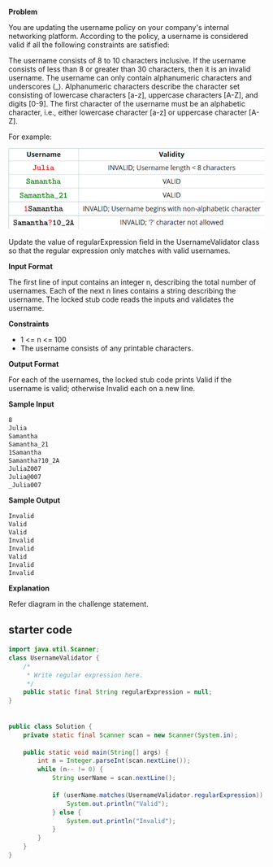 **Problem** 

You are updating the username policy on your company's internal networking platform. According to the policy, a username is considered valid if all the following constraints are satisfied:

The username consists of 8 to 10 characters inclusive. If the username consists of less than 8 or greater than 30 characters, then it is an invalid username.
The username can only contain alphanumeric characters and underscores (_). Alphanumeric characters describe the character set consisting of lowercase characters [a-z], uppercase characters [A-Z], and digits [0-9].
The first character of the username must be an alphabetic character, i.e., either lowercase character [a-z] or uppercase character [A-Z].

For example:

![ex.png](ex.png)

Update the value of regularExpression field in the UsernameValidator class so that the regular expression only matches with valid usernames.

**Input Format**

The first line of input contains an integer n, describing the total number of usernames. Each of the next n lines contains a string describing the username. The locked stub code reads the inputs and validates the username.

**Constraints**
- 1 <= n <= 100
- The username consists of any printable characters.

**Output Format**

For each of the usernames, the locked stub code prints Valid if the username is valid; otherwise Invalid each on a new line.

**Sample Input**

```
8
Julia
Samantha
Samantha_21
1Samantha
Samantha?10_2A
JuliaZ007
Julia@007
_Julia007
```

**Sample Output**

```
Invalid
Valid
Valid
Invalid
Invalid
Valid
Invalid
Invalid
```

**Explanation**

Refer diagram in the challenge statement.

## starter code
```java
import java.util.Scanner;
class UsernameValidator {
    /*
     * Write regular expression here.
     */
    public static final String regularExpression = null;
}


public class Solution {
    private static final Scanner scan = new Scanner(System.in);

    public static void main(String[] args) {
        int n = Integer.parseInt(scan.nextLine());
        while (n-- != 0) {
            String userName = scan.nextLine();

            if (userName.matches(UsernameValidator.regularExpression)) {
                System.out.println("Valid");
            } else {
                System.out.println("Invalid");
            }
        }
    }
}
```